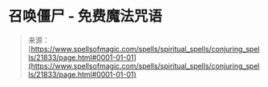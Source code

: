 <!--yml

category: 未分类

date: 2024-06-12 19:05:41

-->

# 召唤僵尸 - 免费魔法咒语

> 来源：[https://www.spellsofmagic.com/spells/spiritual_spells/conjuring_spells/21833/page.html#0001-01-01](https://www.spellsofmagic.com/spells/spiritual_spells/conjuring_spells/21833/page.html#0001-01-01)
